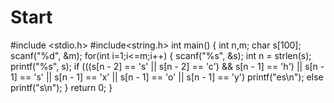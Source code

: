 # Start
#include <stdio.h>
#include<string.h>
int main()
{
	int n,m;
	char s[100];
	scanf("%d", &m);
	for(int i=1;i<=m;i++)
	{ 
		scanf("%s", &s);
		int n = strlen(s);
		printf("%s", s);
		if (((s[n - 2] == 's' || s[n - 2] == 'c') && s[n - 1] == 'h') || s[n - 1] == 's' || s[n - 1] == 'x' || s[n - 1] == 'o' || s[n - 1] == 'y')
			printf("es\n");
		else printf("s\n");
	}
	return 0;
}
